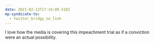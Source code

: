 ```yaml
---
date: 2021-02-12T17:24:09.516Z
mp-syndicate-to:
  - twitter_bridgy_no_link
---
```


I love how the media is covering this impeachment trial as if a conviction were an actual possibility.
